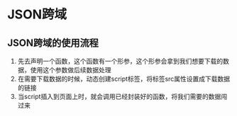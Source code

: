 # JSON跨域

## JSON跨域的使用流程

1. 先去声明一个函数，这个函数有一个形参，这个形参会拿到我们想要下载的数据，使用这个参数做后续数据处理
2. 在需要下载数据的时候，动态创建script标签，将标签src属性设置成下载数据的链接
3. 当script插入到页面上时，就会调用已经封装好的函数，将我们需要的数据闯过来
